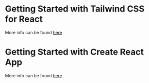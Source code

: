 # Getting Started with Tailwind CSS for React

More info can be found [here](https://tailwindcss.com/docs/guides/create-react-app)

# Getting Started with Create React App

More info can be found [here](https://github.com/facebook/create-react-app)
